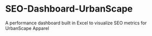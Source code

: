 # SEO-Dashboard-UrbanScape
A performance dashboard built in Excel to visualize SEO metrics for UrbanScape Apparel
